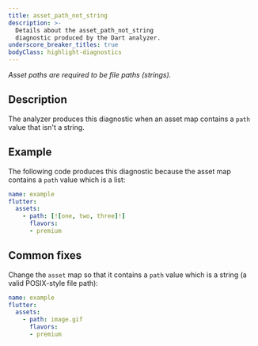 ```yaml
---
title: asset_path_not_string
description: >-
  Details about the asset_path_not_string
  diagnostic produced by the Dart analyzer.
underscore_breaker_titles: true
bodyClass: highlight-diagnostics
---
```


_Asset paths are required to be file paths (strings)._

## Description

The analyzer produces this diagnostic when an asset map contains a
`path` value that isn't a string.

## Example

The following code produces this diagnostic because the asset map
contains a `path` value which is a list:

```yaml
name: example
flutter:
  assets:
    - path: [![one, two, three]!]
      flavors:
      - premium
```

## Common fixes

Change the `asset` map so that it contains a `path` value which is a
string (a valid POSIX-style file path):

```yaml
name: example
flutter:
  assets:
    - path: image.gif
      flavors:
      - premium
```
